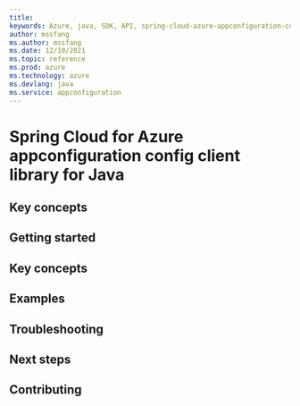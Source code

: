 ```yaml
---
title: 
keywords: Azure, java, SDK, API, spring-cloud-azure-appconfiguration-config, appconfiguration
author: mssfang
ms.author: mssfang
ms.date: 12/10/2021
ms.topic: reference
ms.prod: azure
ms.technology: azure
ms.devlang: java
ms.service: appconfiguration
---
```

# Spring Cloud for Azure appconfiguration config client library for Java

## Key concepts
## Getting started
## Key concepts
## Examples
## Troubleshooting
## Next steps
## Contributing


